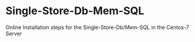 # Single-Store-Db-Mem-SQL
Online Installation steps for the Single-Store-Db/Mem-SQL in the Centos-7 Server
